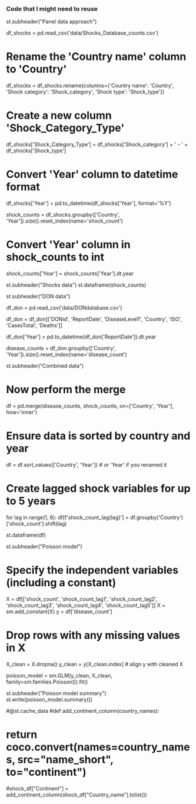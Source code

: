 ### Code that I might need to reuse

st.subheader("Panel data approach")

df_shocks = pd.read_csv('data/Shocks_Database_counts.csv')

# Rename the 'Country name' column to 'Country'
df_shocks = df_shocks.rename(columns={'Country name': 'Country', 'Shock category': 'Shock_category', 'Shock type': 'Shock_type'})

# Create a new column 'Shock_Category_Type'
df_shocks['Shock_Category_Type'] = df_shocks['Shock_category'] + ' - ' + df_shocks['Shock_type']

# Convert 'Year' column to datetime format
df_shocks['Year'] = pd.to_datetime(df_shocks['Year'], format='%Y')

shock_counts = df_shocks.groupby(['Country', 'Year']).size().reset_index(name='shock_count')

# Convert 'Year' column in shock_counts to int
shock_counts['Year'] = shock_counts['Year'].dt.year

st.subheader("Shocks data")
st.dataframe(shock_counts)

st.subheader("DON data")

df_don = pd.read_csv('data/DONdatabase.csv')

df_don = df_don[['DONid', 'ReportDate', 'DiseaseLevel1', 'Country', 'ISO', 'CasesTotal', 'Deaths']]

df_don['Year'] = pd.to_datetime(df_don['ReportDate']).dt.year

disease_counts = df_don.groupby(['Country', 'Year']).size().reset_index(name='disease_count')

st.subheader("Combined data")

# Now perform the merge
df = pd.merge(disease_counts, shock_counts, on=['Country', 'Year'], how='inner')

# Ensure data is sorted by country and year
df = df.sort_values(['Country', 'Year'])  # or 'Year' if you renamed it

# Create lagged shock variables for up to 5 years
for lag in range(1, 6):
    df[f'shock_count_lag{lag}'] = df.groupby('Country')['shock_count'].shift(lag)

st.dataframe(df)

st.subheader("Poisson model")

# Specify the independent variables (including a constant)
X = df[['shock_count', 'shock_count_lag1', 'shock_count_lag2', 'shock_count_lag3', 'shock_count_lag4', 'shock_count_lag5']]
X = sm.add_constant(X)
y = df['disease_count']

# Drop rows with any missing values in X
X_clean = X.dropna()
y_clean = y[X_clean.index]  # align y with cleaned X

poisson_model = sm.GLM(y_clean, X_clean, family=sm.families.Poisson()).fit()

st.subheader("Poisson model summary")
st.write(poisson_model.summary())



#@st.cache_data
#def add_continent_column(country_names):
#    return coco.convert(names=country_names, src="name_short", to="continent")

#shock_df["Continent"] = add_continent_column(shock_df["Country_name"].tolist())